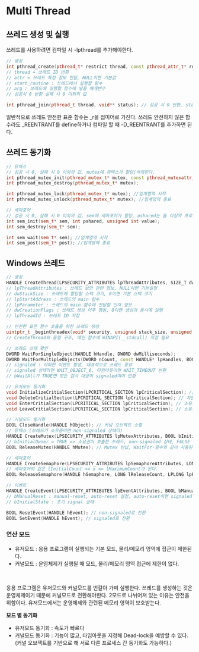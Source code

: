 # Multi Thread

## 쓰레드 생성 및 실행
쓰레드를 사용하려면 컴파일 시 -lpthread를 추가해야한다.

```c++
// 생성
int pthread_create(pthread_t* restrict thread, const pthread_attr_t* restrict attr, void*(*start_routine)(void*), void* restrict arg);
// thread = 쓰레드 ID 반환
// attr = 쓰레드 특정 정보 전달, NULL이면 기본값
// start_routine : 쓰레드에서 실행할 함수
// arg : 쓰레드에 실행할 함수에 넣을 매개변수
// 성공시 0 반환 실패 시 0 이외의 값

int pthread_join(pthread_t thread, void** status); // 성공 시 0 반환, status에 thread의 반환 값이 들어간다.
```

일반적으로 쓰레드 안전한 표준 함수는 _r을 접미어로 가진다. 쓰레드 안전하지 않은 함수라도 _REENTRANT를 define하거나 컴파일 할 때 -D_REENTRANT를 추가하면 된다.

## 쓰레드 동기화
```c++
// 뮤텍스
// 성공 시 0, 실패 시 0 이외의 값, mutex에 뮤텍스가 할당/삭제된다.
int pthread_mutex_init(pthread_mutex_t* mutex, const pthread_mutexattr_t* attr);
int pthread_mutex_destroy(pthread_mutex_t* mutex);

int pthread_mutex_lock(pthread_mutex_t* mutex); //임계영역 시작
int pthread_mutex_unlock(pthread_mutex_t* mutex); //임계영역 종료

// 세마포어
// 성공 시 0, 실패 시 0 이외의 값, sem에 세마포어가 할당, pshared는 둘 이상의 프로세스에 의해 접근 가능한 세마포어 생성
int sem_init(sem_t* sem, int pshared, unsigned int value);
int sem_destroy(sem_t* sem);

int sem_wait(sem_t* sem); //임계영역 시작
int sem_post(sem_t* post); //임계영역 종료
```

## Windows 쓰레드
```c++
// 생성
HANDLE CreateThread(LPSECURITY_ATTRIBUTES lpThreadAttributes, SIZE_T dwStackSize, LPTHREAD_START_ROUTINE lpStartAddress, LPVOID lpParameter, DWORD dwCreationFlags, LPDWORD lpThreadId); // 성공시 쓰레드 핸들, 실패 시 NULL 반환
// lpThreadAttributes : 쓰레드 보안 관련 정보, NULL이면 기본설정
// dwStackSize : 쓰레드에 할당할 스택 크기, 0이면 기본 스택 크기
// lpStartAddress : 쓰레드의 main 함수
// lpParameter : 쓰레드의 main 함수에 전달할 인자 정보
// dwCreationFlags : 쓰레드 생성 이후 행동, 0이면 생성과 동시에 실행
// lpThreadId : 쓰레드 ID 저장

// 안전한 표준 함수 호출을 위한 쓰레드 생성
uintptr_t _beginthreadex(void* security, unsigned stack_size, unsigned (*start_address)(void*), void* arglist, unsigned initflag, unsigned* thrdaddr);
// CreateThread와 동일 구조, 메인 함수에 WINAPI(__stdcall) 지정 필요

// 쓰레드 상태 확인
DWORD WaitForSingleObject(HANDLE hHandle, DWORD dwMilliseconds);
DWORD WaitForMultipleObjects(DWORD nCount, const HANDLE* lpHandles, BOOL bWaitAll, DWORD dwMilliseconds);
// signaled : 어떠한 이벤트 발생, 대표적으로 쓰레드 종료
// signaled 상태라면 WAIT_OBJECT_0, 타임아웃이면 WAIT_TIMEOUT 반환
// bWaitAll가 TRUE면 모든 검사 대상이 signaled여야 반환

// 유저모드 동기화
void InitializeCritialSection(LPCRITICAL_SECTION lpCriticalSection); //객체 초기화
void DeleteCritialSection(LPCRITICAL_SECTION lpCriticalSection); // 자원반납
void EnterCritialSection(LPCRITICAL_SECTION lpCriticalSection); // 소유권 획득
void LeaveCritialSection(LPCRITICAL_SECTION lpCriticalSection); // 소유권 반납

// 커널모드 동기화
BOOL CloseHandle(HANDLE hObject); // 커널 오브젝트 소멸
// 뮤텍스 (쓰레드가 소유중이면 non-signaled 상태다)
HANDLE CreateMutex(LPSECURITY_ATTRIBUTES lpMutexAttributes, BOOL bInitialOwner, LPCTSTR lpName);
// bInitialOwner = TRUE => 소유권이 호출한 쓰레드, non-signaled 상태, FALSE => 소유권없음, signaled 상태
BOOL ReleaseMutex(HANDLE hMutex); // Mutex 반납, WaitFor-함수와 같이 사용된다.

// 세마포어
HANDLE CreateSemaphore(LPSECURITY_ATTRIBUTES lpSemaphoreAttributes, LONG lInitialCount, LONG lMaximumCount, LPCTSTR lpName);
// 세마포어의 값은 lInitialCount <= x <= lMaximumCount가 된다.
BOOL ReleaseSemaphore(HANDLE hSemaphore, LONG lReleaseCount, LPLONG lpPreviousCount); // 세마포어 반납, WaitFor-함수와 같이 사용된다.

// 이벤트
HANDLE CreateEvent(LPSECURITY_ATTRIBUTES lpEventAttributes, BOOL bManualReset, BOOL bInitialState, LPCTSTR lpName);
// bManualReset : manual-reset, auto-reset 설정, auto-reset이면 signaled 상태가 된 후 쓰레드 중 하나가 깨어난다. 그 후 non-signaled 상태로 전환, manual-reset이면 ResetEvent가 호출되기 전에는 signaled가 유지되기 때문에 여러개의 쓰레드를 깨울 수 있다.
// bInitialState : 초기 signal 상태

BOOL ResetEvent(HANDLE hEvent); // non-signaled로 전환
BOOL SetEvent(HANDLE hEvent); // signaled로 전환
```

### 연산 모드
- 유저모드 : 응용 프로그램이 실행되는 기본 모드, 물리/메모리 영역에 접근이 제한된다.
- 커널모드 : 운영체제가 실행될 때 모드, 물리/메모리 영역 접근에 제한이 없다.
<br/>

응용 프로그램은 유저모드와 커널모드를 번갈아 가며 실행한다. 쓰레드를 생성하는 것은 운영체제이기 때문에 커널모드로 전환해야한다. 2모드로 나뉘어져 있는 이유는 안전을 위함이다. 유저모드에서는 운영체제와 관련된 메모리 영역이 보호받는다.
<br/>

**모드 별 동기화**   
- 유저모드 동기화 : 속도가 빠르다
- 커널모드 동기화 : 기능이 많고, 타임아웃을 지정해 Dead-lock을 예방할 수 있다. (커널 오브젝트를 기반으로 해 서로 다른 프로세스 간 동기화도 가능하다.)